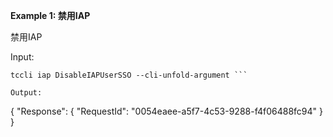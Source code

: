 **Example 1: 禁用IAP**

禁用IAP

Input: 

```
tccli iap DisableIAPUserSSO --cli-unfold-argument ```

Output: 
```
{
    "Response": {
        "RequestId": "0054eaee-a5f7-4c53-9288-f4f06488fc94"
    }
}
```

